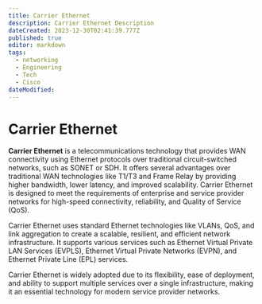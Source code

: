 ```yaml
---
title: Carrier Ethernet
description: Carrier Ethernet Description
dateCreated: 2023-12-30T02:41:39.777Z
published: true
editor: markdown
tags:
  - networking
  - Engineering
  - Tech
  - Cisco
dateModified: 
---
```

# Carrier Ethernet

**Carrier Ethernet** is a telecommunications technology that provides WAN connectivity using Ethernet protocols over traditional circuit-switched networks, such as SONET or SDH. It offers several advantages over traditional WAN technologies like T1/T3 and Frame Relay by providing higher bandwidth, lower latency, and improved scalability. Carrier Ethernet is designed to meet the requirements of enterprise and service provider networks for high-speed connectivity, reliability, and Quality of Service (QoS).

Carrier Ethernet uses standard Ethernet technologies like VLANs, QoS, and link aggregation to create a scalable, resilient, and efficient network infrastructure. It supports various services such as Ethernet Virtual Private LAN Services (EVPLS), Ethernet Virtual Private Networks (EVPN), and Ethernet Private Line (EPL) services.

Carrier Ethernet is widely adopted due to its flexibility, ease of deployment, and ability to support multiple services over a single infrastructure, making it an essential technology for modern service provider networks.